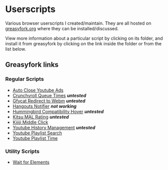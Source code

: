 # Userscripts

Various browser userscripts I created/maintain. They are all hosted 
on [greasyfork.org](greasyfork.org) where they can be installed/discussed.

View more information about a particular script by clicking on its
folder, and install it from greasyfork by clicking on the link inside the folder
or from the list below.

## Greasyfork links

### Regular Scripts

* [Auto Close Youtube Ads](https://greasyfork.org/en/scripts/9165-auto-close-youtube-ads)
* [Crunchyroll Queue Times](https://greasyfork.org/en/scripts/693-crunchyroll-queue-real-times)  **_untested_**
* [Gfycat Redirect to Webm](https://greasyfork.org/en/scripts/7027-gfycat-redirect-to-webm) **_untested_**
* [Hangouts Notifier](https://greasyfork.org/en/scripts/14193-hangouts-notifier) **_not working_**
* [Hummingbird Compatibility Hover](https://greasyfork.org/en/scripts/9570-hummingbird-compatibility-hover) **_untested_**
* [Kitsu MAL Rating](https://greasyfork.org/en/scripts/5890-kitsu-mal-rating) **_untested_**
* [Kijiji Middle Click](https://greasyfork.org/en/scripts/23555-kijiji-middle-click)
* [Youtube History Management](https://greasyfork.org/en/scripts/7044-youtube-history-management) **_untested_**
* [Youtube Playlist Search](https://greasyfork.org/en/scripts/14370-youtube-playlist-search)
* [Youtube Playlist Time](https://greasyfork.org/en/scripts/694-youtube-playlist-time)

### Utility Scripts

* [Wait for Elements](https://greasyfork.org/en/scripts/5679-wait-for-elements)
